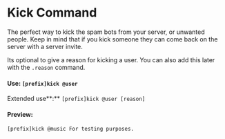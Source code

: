 # Kick Command

The perfect way to kick the spam bots from your server, or unwanted people. Keep in mind that if you kick someone they can come back on the server with a server invite.

Its optional to give a reason for kicking a user. You can also add this later with the `.reason` command.  


#### Use: `[prefix]kick @user`

Extended use**:** `[prefix]kick @user [reason]`

#### Preview:

`[prefix]kick @music For testing purposes.`

